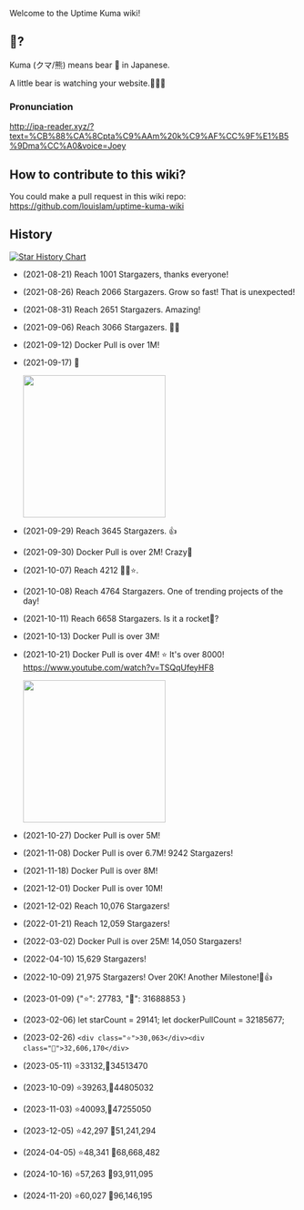 Welcome to the Uptime Kuma wiki!

## 🐻?

Kuma (クマ/熊) means bear 🐻 in Japanese.

A little bear is watching your website.🐻🐻🐻

### Pronunciation 

http://ipa-reader.xyz/?text=%CB%88%CA%8Cpta%C9%AAm%20k%C9%AF%CC%9F%E1%B5%9Dma%CC%A0&voice=Joey


## How to contribute to this wiki?

You could make a pull request in this wiki repo:
https://github.com/louislam/uptime-kuma-wiki

## History

[![Star History Chart](https://api.star-history.com/svg?repos=louislam/uptime-kuma&type=Date)](https://star-history.com/#louislam/uptime-kuma&Date)

* (2021-08-21) Reach 1001 Stargazers, thanks everyone!
* (2021-08-26) Reach 2066 Stargazers. Grow so fast! That is unexpected!
* (2021-08-31) Reach 2651 Stargazers. Amazing!
* (2021-09-06) Reach 3066 Stargazers. 👀👏
* (2021-09-12) Docker Pull is over 1M!
* (2021-09-17) 🐣 

  <img src="https://user-images.githubusercontent.com/1336778/133796976-1ea682f5-0cfa-4c50-b6fd-7d879744b12f.jpg" width="250" />

* (2021-09-29) Reach 3645 Stargazers. 👍
* (2021-09-30) Docker Pull is over 2M! Crazy🤪
* (2021-10-07) Reach 4212 🔭✨⭐.
* (2021-10-08) Reach 4764 Stargazers. One of trending projects of the day!
* (2021-10-11) Reach 6658 Stargazers. Is it a rocket🚀?
* (2021-10-13) Docker Pull is over 3M!
* (2021-10-21) Docker Pull is over 4M! ⭐ It's over 8000! https://www.youtube.com/watch?v=TSQqUfeyHF8

  <img src="https://user-images.githubusercontent.com/1336778/138208120-09a6d4b2-ceca-4380-ba59-5456b72a80aa.jpg" width="250" />

* (2021-10-27) Docker Pull is over 5M!
* (2021-11-08) Docker Pull is over 6.7M! 9242 Stargazers!
* (2021-11-18) Docker Pull is over 8M!
* (2021-12-01) Docker Pull is over 10M! 
* (2021-12-02) Reach 10,076 Stargazers!
* (2022-01-21) Reach 12,059 Stargazers!
* (2022-03-02) Docker Pull is over 25M! 14,050 Stargazers!
* (2022-04-10) 15,629 Stargazers!
* (2022-10-09) 21,975 Stargazers! Over 20K! Another Milestone!🐻👍
* (2023-01-09) {"⭐": 27783, "🐳": 31688853 }
* (2023-02-06) let starCount = 29141; let dockerPullCount = 32185677;
* (2023-02-26) `<div class="⭐">30,063</div><div class="🐳">32,606,170</div>`
* (2023-05-11) ⭐33132,🐳34513470
* (2023-10-09) ⭐39263,🐳44805032
* (2023-11-03) ⭐40093,🐳47255050
* (2023-12-05) ⭐42,297 🐳51,241,294
* (2024-04-05) ⭐48,341 🐳68,668,482
* (2024-10-16) ⭐57,263 🐳93,911,095
* (2024-11-20) ⭐60,027 🐳96,146,195